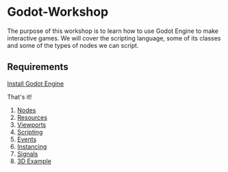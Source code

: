 # Godot-Workshop

The purpose of this workshop is to learn how to use Godot Engine to make interactive games. We will cover the scripting language, some of its classes and some of the types of nodes we can script.

## Requirements

[Install Godot Engine](http://godotengine.org/projects/godot-engine/documents)

That's it!

1. [Nodes](https://github.com/Lexas/Godot-Workshop/blob/master/01-Nodes.md)
2. [Resources](https://github.com/Lexas/Godot-Workshop/blob/master/02-Resources.md)
3. [Viewports](https://github.com/Lexas/Godot-Workshop/blob/master/03-Viewports.md)
4. [Scripting](https://github.com/Lexas/Godot-Workshop/blob/master/04-Scripting.md)
5. [Events](https://github.com/Lexas/Godot-Workshop/blob/master/05-Events.md)
6. [Instancing](https://github.com/Lexas/Godot-Workshop/blob/master/06-Instancing.md)
7. [Signals](https://github.com/Lexas/Godot-Workshop/blob/master/07-Signals.md)
8. [3D Example](https://github.com/Lexas/Godot-Workshop/blob/master/08-3DExample.md)
